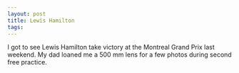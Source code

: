 ```yaml
---
layout: post
title: Lewis Hamilton
tags: 
---
```

I got to see Lewis Hamilton take victory at the Montreal Grand Prix last weekend.
My dad loaned me a 500 mm lens for a few photos during second free practice.
